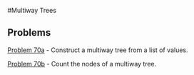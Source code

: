#Multiway Trees

## Problems

[Problem 70a](p/p70a.md) - Construct a multiway tree from a list of values. 

[Problem 70b](p/p70b.md) - Count the nodes of a multiway tree.


